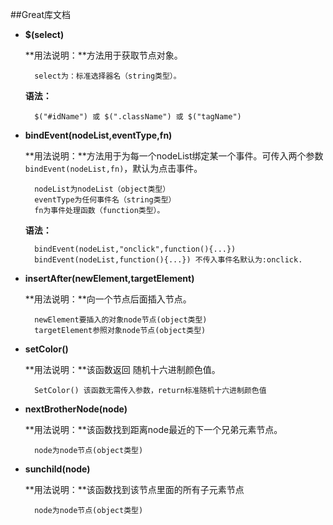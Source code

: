 

##Great库文档
- **$(select)**

	**用法说明：**方法用于获取节点对象。

		select为：标准选择器名（string类型）。

	**语法：**

		$("#idName") 或 $(".className") 或 $("tagName")

- **bindEvent(nodeList,eventType,fn)**

	**用法说明：**方法用于为每一个nodeList绑定某一个事件。可传入两个参数`bindEvent(nodeList,fn)`，默认为点击事件。

		nodeList为nodeList（object类型）
		eventType为任何事件名（string类型）
		fn为事件处理函数（function类型）。

	**语法：**

		bindEvent(nodeList,"onclick",function(){...})
		bindEvent(nodeList,function(){...}) 不传入事件名默认为:onclick.
		
- **insertAfter(newElement,targetElement)**

	**用法说明：**向一个节点后面插入节点。

		newElement要插入的对象node节点(object类型)
		targetElement参照对象node节点(object类型)

- **setColor()**

	**用法说明：**该函数返回 随机十六进制颜色值。

		SetColor() 该函数无需传入参数，return标准随机十六进制颜色值

- **nextBrotherNode(node)**

	**用法说明：**该函数找到距离node最近的下一个兄弟元素节点。

		node为node节点(object类型)

- **sunchild(node)**

	**用法说明：**该函数找到该节点里面的所有子元素节点

		node为node节点(object类型)
